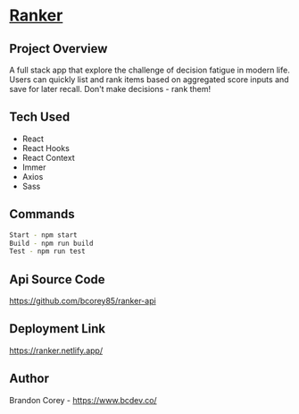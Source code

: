 # [Ranker](https://ranker.netlify.app/)

## Project Overview
A full stack app that explore the challenge of decision fatigue in modern life. Users can quickly list and rank items based on aggregated score inputs and save for later recall. Don't make decisions - rank them!

## Tech Used
* React
* React Hooks
* React Context
* Immer
* Axios
* Sass

## Commands
```bash
Start - npm start
Build - npm run build
Test - npm run test
```

## Api Source Code
https://github.com/bcorey85/ranker-api


## Deployment Link
https://ranker.netlify.app/

## Author
Brandon Corey - https://www.bcdev.co/



